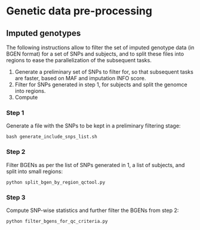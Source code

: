 # Genetic data pre-processing
## Imputed genotypes
The following instructions allow to filter the set of imputed genotype data (in BGEN format) for a set of SNPs and subjects, and to split these files into regions to ease the parallelization of the subsequent tasks.
1. Generate a preliminary set of SNPs to filter for, so that subsequent tasks are faster, based on MAF and imputation INFO score.
2. Filter for SNPs generated in step 1, for subjects and split the genomce into regions.
3. Compute

### Step 1
Generate a file with the SNPs to be kept in a preliminary filtering stage:
```
bash generate_include_snps_list.sh
```

### Step 2
Filter BGENs as per the list of SNPs generated in 1, a list of subjects, and split into small regions:
```
python split_bgen_by_region_qctool.py
```

### Step 3
Compute SNP-wise statistics and further filter the BGENs from step 2:
```
python filter_bgens_for_qc_criteria.py
```
